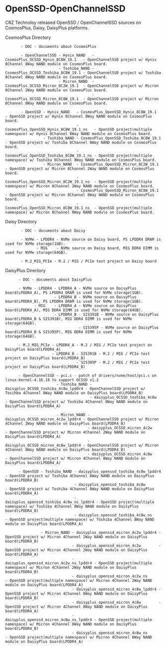 # OpenSSD-OpenChannelSSD

CRZ Technoloy released OpenSSD / OpenChannelSSD sources on CosmosPlus, Daisy, DaisyPlus platforms.

CosmosPlus Directory

           - DOC - documents about CosmosPlus

           - OpenChannelSSD - Hynix_NAND   - CosmosPlus_OCSSD_Hynix_8C8W_19.1   - OpenChannelSSD project w/ Hynix 8Channel 8Way NAND module on CosmosPlus board.
                            - Toshiba_NAND - CosmosPlus_OCSSD_Toshiba_8C8W_19.1 - OpenChannelSSD project w/ Toshiba 8Channel 8Way NAND module on CosmosPlus board.
                            - Micron_NAND  - CosmosPlus_OCSSD_Micron_8C2W_19.1  - OpenChannelSSD project w/ Micron 8Channel 2Way NAND module on CosmosPlus board.
                                           - CosmosPlus_OCSSD_Micron_8C8W_19.1  - OpenChannelSSD project w/ Micron 8Channel 8Way NAND module on CosmosPlus board.

           - OpenSSD - Hynix_NAND   - CosmosPlus_OpenSSD_Hynix_8C8W_19.1      - OpenSSD project w/ Hynix 8Channel 8Way NAND module on CosmosPlus board.
                                    - CosmosPlus_OpenSSD_Hynix_8C8W_19.1_ns   - OpenSSD project(multiple namespace) w/ Hynix 8Channel 8Way NAND module on CosmosPlus board.
                     - Toshiba_NAND - CosmosPlus_OpenSSD_Toshiba_8C8W_19.1    - OpenSSD project w/ Toshiba 8Channel 8Way NAND module on CosmosPlus board.
                                    - CosmosPlus_OpenSSD_Toshiba_8C8W_19.1_ns - OpenSSD project(multiple namespace) w/ Toshiba 8Channel 8Way NAND module on CosmosPlus board.
                     - Micron_NAND  - CosmosPlus_OpenSSD_Micron_8C2W_19.1     - OpenSSD project w/ Micron 8Channel 2Way NAND module on CosmosPlus board.
                                    - CosmosPlus_OpenSSD_Micron_8C2W_19.1_ns  - OpenSSD project(multiple namespace) w/ Micron 8Channel 2Way NAND module on CosmosPlus board.
                                    - CosmosPlus_OpenSSD_Micron_8C8W_19.1     - OpenSSD project w/ Micron 8Channel 8Way NAND module on CosmosPlus board.
                                    - CosmosPlus_OpenSSD_Micron_8C8W_19.1_ns  - OpenSSD project(multiple namespace) w/ Micron 8Channel 8Way NAND module on CosmosPlus board.

Daisy Directory

           - DOC - documents about Daisy

           - NVMe - LPDDR4 - NVMe source on Daisy board, PS LPDDR4 DRAM is used for NVMe storage(1GB).
                  - MIG    - NVMe source on Daisy board, MIG DDR4 DIMM is used for NVMe storage(64GB).
		  
           - M.2_MIG_PCIe - M.2 / MIG / PCIe test project on Daisy board
		  
		  
DaisyPlus Directory

          - DOC - documents about DaisyPlus

          - NVMe - LPDDR4 - LPDDR4_A - NVMe source on DaisyPlus board(LPDDR4_A), PS LPDDR4 DRAM is used for NVMe storage(1GB).
                          - LPDDR4_B - NVMe source on DaisyPlus board(LPDDR4_B), PS LPDDR4 DRAM is used for NVMe storage(1GB).
                 - MIG    - LPDDR4_A - NVMe source on DaisyPlus board(LPDDR4_A), MIG DDR4 DIMM is used for NVMe storage(64GB).
                          - LPDDR4_B - SI5391B - NVMe source on DaisyPlus board(LPDDR4_B & SI5391B), MIG DDR4 DIMM is used for NVMe storage(64GB).
                                     - SI5395P - NVMe source on DaisyPlus board(LPDDR4_B & SI5395P), MIG DDR4 DIMM is used for NVMe storage(64GB).

          - M.2_MIG_PCIe - LPDDR4_A - M.2 / MIG / PCIe test project on DaisyPlus board(LPDDR4_A)      
                         - LPDDR4_B - SI5391B - M.2 / MIG / PCIe test project on DaisyPlus board(LPDDR4_B)
                                    - SI5395P - M.2 / MIG / PCIe test project on DaisyPlus board(LPDDR4_B)

          - OpenChannelSSD - pci.c - patch of drivers/nvme/host/pci.c on linux-kernel-4.16.18 to support OCSSD v1.2
                           - Toshiba_NAND - daisyplus_OCSSD_toshiba_4c8w_lpddr4 - OpenChannelSSD project w/ Tosihba 4Channel 8Way NAND module on DaisyPlus board(LPDDR4_B)
                                          - daisyplus_OCSSD_toshiba_4c8w        - OpenChannelSSD project w/ Toshiba 4Channel 8Way NAND module on DaisyPlus board(LPDDR4_A)

                           - Micron_NAND - daisyplus_OCSSD_micron_4c2w_lpddr4 - OpenChannelSSD project w/ Micron 4Channel 2Way NAND module on DaisyPlus board(LPDDR4_B)
                                         - daisyplus_OCSSD_micron_4c2w        - OpenChannelSSD project w/ Micron 4Channel 2Way NAND module on DaisyPlus board(LPDDR4_A)
                                         - daisyplus_OCSSD_micron_4c8w_lpddr4 - OpenChannelSSD project w/ Micron 4Channel 8Way NAND module on DaisyPlus board(LPDDR4_B)
                                         - daisyplus_OCSSD_micron_4c8w        - OpenChannelSSD project w/ Micron 4Channel 8Way NAND module on DaisyPlus board(LPDDR4_A)
										 
          - OpenSSD - Toshiba_NAND - daisyplus_openssd_toshiba_4c8w_lpddr4 - OpenSSD project w/ Toshiba 4Channel 8Way NAND module on DaisyPlus board(LPDDR4_B)
                                   - daisyplus_openssd_toshiba_4c8w        - OpenSSD project w/ Toshiba 4Channel 8Way NAND module on DaisyPlus board(LPDDR4_A)
                                   - daisyplus_openssd_toshiba_4c8w_ns_lpddr4 - OpenSSD project(multiple namespace) w/ Toshiba 4Channel 8Way NAND module on DaisyPlus board(LPDDR4_B)
                                   - daisyplus_openssd_toshiba_4c8w_ns        - OpenSSD project(multiple namespace) w/ Toshiba 4Channel 8Way NAND module on DaisyPlus board(LPDDR4_A)

                    - Micron_NAND - daisyplus_openssd_micron_4c2w_lpddr4 - OpenSSD project w/ Micron 4Channel 2Way NAND module on DaisyPlus board(LPDDR4_B)
                                  - daisyplus_openssd_micron_4c2w        - OpenSSD project w/ Micron 4Channel 2Way NAND module on DaisyPlus board(LPDDR4_A)
                                  - daisyplus_openssd_micron_4c2w_ns_lpddr4 - OpenSSD project(multiple namespace) w/ Micron 4Channel 2Way NAND module on DaisyPlus board(LPDDR4_B)
                                  - daisyplus_openssd_micron_4c2w_ns        - OpenSSD project(multiple namespace) w/ Micron 4Channel 2Way NAND module on DaisyPlus board(LPDDR4_A)
                                  - daisyplus_openssd_micron_4c8w_lpddr4 - OpenSSD project w/ Micron 4Channel 8Way NAND module on DaisyPlus board(LPDDR4_B)
                                  - daisyplus_openssd_micron_4c8w        - OpenSSD project w/ Micron 4Channel 8Way NAND module on DaisyPlus board(LPDDR4_A)
                                  - daisyplus_openssd_micron_4c8w_ns_lpddr4 - OpenSSD project(multiple namespace) w/ Micron 4Channel 8Way NAND module on DaisyPlus board(LPDDR4_B)
                                  - daisyplus_openssd_micron_4c8w_ns        - OpenSSD project(multiple namespace) w/ Micron 4Channel 8Way NAND module on DaisyPlus board(LPDDR4_A)